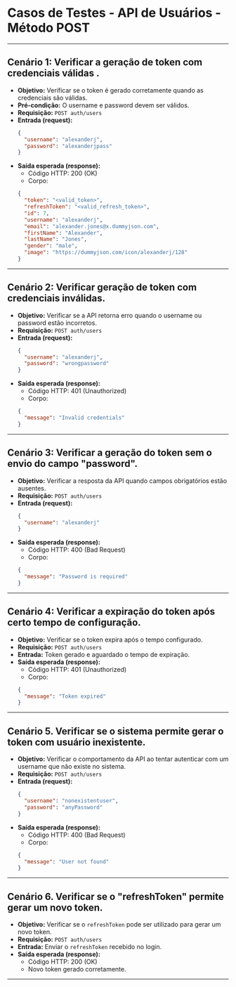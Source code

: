 # Casos de Testes - API de Usuários - Método POST

---
## Cenário 1: Verificar a geração de token com credenciais válidas .
- **Objetivo:** Verificar se o token é gerado corretamente quando as credenciais são válidas.
- **Pré-condição:** O username e password devem ser válidos.
- **Requisição:** `POST auth/users`
- **Entrada (request):**
  ```json
  {
    "username": "alexanderj",
    "password": "alexanderjpass"
  }
  ```
- **Saída esperada (response):**
    - Código HTTP: 200 (OK)
    - Corpo:
  ```json
  {
    "token": "<valid_token>",
    "refreshToken": "<valid_refresh_token>",
    "id": 7,
    "username": "alexanderj",
    "email": "alexander.jones@x.dummyjson.com",
    "firstName": "Alexander",
    "lastName": "Jones",
    "gender": "male",
    "image": "https://dummyjson.com/icon/alexanderj/128"
  }
  ```
---
## Cenário 2: Verificar geração de token com credenciais inválidas.
- **Objetivo:** Verificar se a API retorna erro quando o username ou password estão incorretos.
- **Requisição:** `POST auth/users`
- **Entrada (request):**
  ```json
  {
    "username": "alexanderj",
    "password": "wrongpassword"
  }
  ```
- **Saída esperada (response):**
    - Código HTTP: 401 (Unauthorized)
    - Corpo:
  ```json
  {
    "message": "Invalid credentials"
  }
  ```
---
## Cenário 3: Verificar a geração do token sem o envio do campo "password".
- **Objetivo:** Verificar a resposta da API quando campos obrigatórios estão ausentes.
- **Requisição:** `POST auth/users`
- **Entrada (request):**
  ```json
  {
    "username": "alexanderj"
  }
  ```
- **Saída esperada (response):**
    - Código HTTP: 400 (Bad Request)
    - Corpo:
  ```json
  {
    "message": "Password is required"
  }
  ```
---
## Cenário 4: Verificar a expiração do token após certo tempo de configuração.
- **Objetivo:** Verificar se o token expira após o tempo configurado.
- **Requisição:** `POST auth/users`
- **Entrada:** Token gerado e aguardado o tempo de expiração.
- **Saída esperada (response):**
    - Código HTTP: 401 (Unauthorized)
    - Corpo:
  ```json
  {
    "message": "Token expired"
  }
  ```
---
## Cenário 5. Verificar se o sistema permite gerar o token com usuário inexistente.
- **Objetivo:** Verificar o comportamento da API ao tentar autenticar com um username que não existe no sistema.
- **Requisição:** `POST auth/users`
- **Entrada (request):**
  ```json
  {
    "username": "nonexistentuser",
    "password": "anyPassword"
  }
  ```
- **Saída esperada (response):**
    - Código HTTP: 400 (Bad Request)
    - Corpo:
  ```json
  {
    "message": "User not found"
  }
  ```
---
## Cenário 6. Verificar se o "refreshToken" permite gerar um novo token.
- **Objetivo:** Verificar se o `refreshToken` pode ser utilizado para gerar um novo token.
- **Requisição:** `POST auth/users`
- **Entrada:** Enviar o `refreshToken` recebido no login.
- **Saída esperada (response):**
    - Código HTTP: 200 (OK)
    - Novo token gerado corretamente.
---